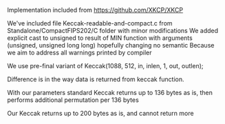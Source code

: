 Implementation included from https://github.com/XKCP/XKCP

We've included file Keccak-readable-and-compact.c from Standalone/CompactFIPS202/C folder with minor modifications
We added explicit cast to unsigned to result of MIN function with arguments (unsigned, unsigned long long) hopefully changing no semantic
Because we aim to address all warnings printed by compiler

We use pre-final variant of Keccak(1088, 512, in, inlen, 1, out, outlen);

Difference is in the way data is returned from keccak function.

With our parameters standard Keccak returns up to 136 bytes as is, then performs additional permutation per 136 bytes

Our Keccak returns up to 200 bytes as is, and cannot return more

